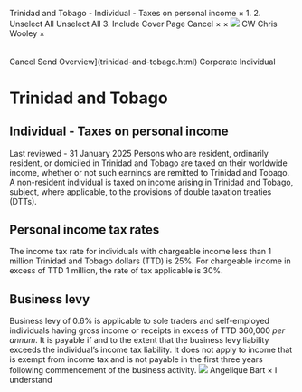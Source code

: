 Trinidad and Tobago - Individual - Taxes on personal income
×
1.
2.
Unselect All
Unselect All
3.
Include Cover Page
Cancel
×
×
![](-/media/world-wide-tax-summaries/attachments/global---chris-wooley.ashx%3Frev=ac5e5f3223b34096b1afc2a6009c7320&revision=ac5e5f32-23b3-4096-b1af-c2a6009c7320&hash=859B7ADC84DC2CBEC9760E9E6EE7DE6D0A8BFCDF)
CW
Chris Wooley
×
######
Cancel
Send
Overview](trinidad-and-tobago.html)
Corporate
Individual
# Trinidad and Tobago
## Individual - Taxes on personal income
Last reviewed - 31 January 2025
Persons who are resident, ordinarily resident, or domiciled in Trinidad and Tobago are taxed on their worldwide income, whether or not such earnings are remitted to Trinidad and Tobago. A non-resident individual is taxed on income arising in Trinidad and Tobago, subject, where applicable, to the provisions of double taxation treaties (DTTs).
## Personal income tax rates
The income tax rate for individuals with chargeable income less than 1 million Trinidad and Tobago dollars (TTD) is 25%. For chargeable income in excess of TTD 1 million, the rate of tax applicable is 30%.
## Business levy
Business levy of 0.6% is applicable to sole traders and self-employed individuals having gross income or receipts in excess of TTD 360,000 *per annum*. It is payable if and to the extent that the business levy liability exceeds the individual’s income tax liability. It does not apply to income that is exempt from income tax and is not payable in the first three years following commencement of the business activity.
![](-/media/world-wide-tax-summaries/attachments/trinidadandtobago---angelique_bart.ashx%3Frev=eecf32b13cd24d44a6ecc6f9c1315055&revision=eecf32b1-3cd2-4d44-a6ec-c6f9c1315055&hash=D2F9CD02221ACE973F2C2E5B638842D00BDF7F5E)
Angelique Bart
×
I understand